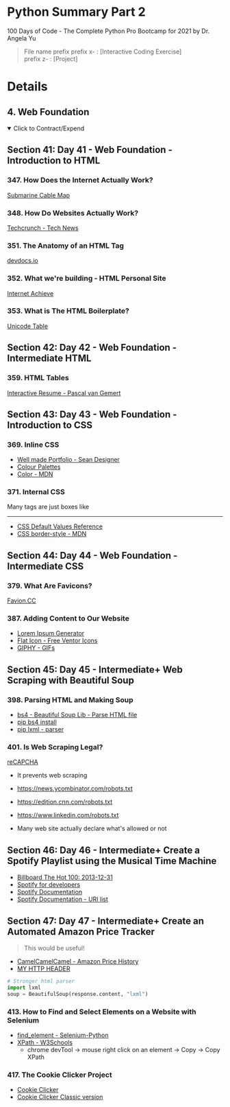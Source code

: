 # Python Summary Part 2

100 Days of Code - The Complete Python Pro Bootcamp for 2021 by Dr. Angela Yu

> File name prefix
> prefix x- : [Interactive Coding Exercise] \
> prefix z- : [Project]

# Details

## 4. Web Foundation

<details open>
  <summary>Click to Contract/Expend</summary>

## Section 41: Day 41 - Web Foundation - Introduction to HTML

### 347. How Does the Internet Actually Work?

[Submarine Cable Map](https://www.submarinecablemap.com/)

### 348. How Do Websites Actually Work?

[Techcrunch - Tech News](https://techcrunch.com/)

### 351. The Anatomy of an HTML Tag

[devdocs.io](https://devdocs.io/)

### 352. What we're building - HTML Personal Site

[Internet Achieve](https://archive.org/web/)

### 353. What is The HTML Boilerplate?

[Unicode Table](https://unicode-table.com/en/)

## Section 42: Day 42 - Web Foundation - Intermediate HTML

### 359. HTML Tables

[Interactive Resume - Pascal van Gemert](https://www.pascalvangemert.nl/)

## Section 43: Day 43 - Web Foundation - Introduction to CSS

### 369. Inline CSS

- [Well made Portfolio - Sean Designer](https://www.seanhalpin.design/)
- [Colour Palettes](https://colorhunt.co/)
- [Color - MDN](https://developer.mozilla.org/en-US/docs/Web/CSS/color_value)

### 371. Internal CSS

Many tags are just boxes like <hr />

- [CSS Default Values Reference](https://www.w3schools.com/cssref/css_default_values.asp)
- [CSS border-style - MDN](https://developer.mozilla.org/en-US/docs/Web/CSS/border-style)

## Section 44: Day 44 - Web Foundation - Intermediate CSS

### 379. What Are Favicons?

[Favion.CC](https://www.favicon.cc/)

### 387. Adding Content to Our Website

- [Lorem Ipsum Generator](https://loremipsum.io/)
- [Flat Icon - Free Ventor Icons](https://www.flaticon.com/)
- [GIPHY - GIFs](https://giphy.com/)

## Section 45: Day 45 - Intermediate+ Web Scraping with Beautiful Soup

### 398. Parsing HTML and Making Soup

- [bs4 - Beautiful Soup Lib - Parse HTML file](https://www.crummy.com/software/BeautifulSoup/bs4/doc/)
- [pip bs4 install](https://pypi.org/project/beautifulsoup4/)
- [pip lxml - parser](https://pypi.org/project/lxml/)

### 401. Is Web Scraping Legal?

[reCAPCHA](https://www.google.com/recaptcha/about/)

- It prevents web scraping

- https://news.ycombinator.com/robots.txt
- https://edition.cnn.com/robots.txt
- https://www.linkedin.com/robots.txt
- Many web site actually declare what's allowed or not

## Section 46: Day 46 - Intermediate+ Create a Spotify Playlist using the Musical Time Machine

- [Billboard The Hot 100: 2013-12-31](https://www.billboard.com/charts/hot-100/2013-12-31/)
- [Spotify for developers](https://developer.spotify.com/dashboard/)
- [Spotify Documentation](https://spotipy.readthedocs.io/en/2.19.0/)
- [Spotify Documentation - URI list](https://spotipy.readthedocs.io/en/2.13.0/#ids-uris-and-urls)

## Section 47: Day 47 - Intermediate+ Create an Automated Amazon Price Tracker

> This would be useful!

- [CamelCamelCamel - Amazon Price History](https://camelcamelcamel.com/)
- [MY HTTP HEADER](http://myhttpheader.com/)

```py
# Stronger html parser
import lxml
soup = BeautifulSoup(response.content, "lxml")
```

### 413. How to Find and Select Elements on a Website with Selenium

- [find_element - Selenium-Python](https://selenium-python.readthedocs.io/locating-elements.html)
- [XPath - W3Schools](https://www.w3schools.com/xml/xpath_intro.asp)
  - chrome devTool -> mouse right click on an element -> Copy -> Copy XPath

### 417. The Cookie Clicker Project

- [Cookie Clicker](https://orteil.dashnet.org/cookieclicker/)
- [Cookie Clicker Classic version](https://orteil.dashnet.org/experiments/cookie/)

</details>
